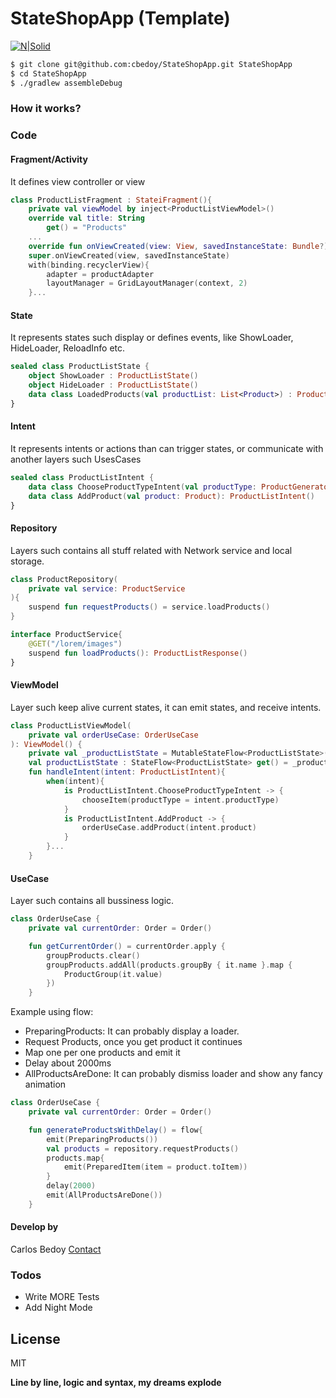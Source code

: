 # StateShopApp (Template)

[![N|Solid](https://cldup.com/dTxpPi9lDf.thumb.png)](https://nodesource.com/products/nsolid)

```sh
$ git clone git@github.com:cbedoy/StateShopApp.git StateShopApp
$ cd StateShopApp
$ ./gradlew assembleDebug
```


### How it works?
### Code


#### Fragment/Activity
It defines view controller or view

```kotlin
class ProductListFragment : StateiFragment(){
    private val viewModel by inject<ProductListViewModel>()
    override val title: String
        get() = "Products"
    ...
    override fun onViewCreated(view: View, savedInstanceState: Bundle?) {
    super.onViewCreated(view, savedInstanceState)
    with(binding.recyclerView){
        adapter = productAdapter
        layoutManager = GridLayoutManager(context, 2)
    }...
```
#### State
It represents states such display or defines events, like ShowLoader, HideLoader, ReloadInfo etc.
```kotlin
sealed class ProductListState {
    object ShowLoader : ProductListState()
    object HideLoader : ProductListState()
    data class LoadedProducts(val productList: List<Product>) : ProductListState()
}
```
#### Intent
It represents intents or actions than can trigger states, or communicate with another layers such UsesCases
```kotlin
sealed class ProductListIntent {
    data class ChooseProductTypeIntent(val productType: ProductGenerator.ProductType): ProductListIntent()
    data class AddProduct(val product: Product): ProductListIntent()
}
```
#### Repository
Layers such contains all stuff related with Network service and local storage.
```kotlin
class ProductRepository(
    private val service: ProductService
){
    suspend fun requestProducts() = service.loadProducts()
}
```
```kotlin
interface ProductService{
    @GET("/lorem/images")
    suspend fun loadProducts(): ProductListResponse()
}
```
#### ViewModel
Layer such keep alive current states, it can emit states, and receive intents.
```kotlin
class ProductListViewModel(
    private val orderUseCase: OrderUseCase
): ViewModel() {
    private val _productListState = MutableStateFlow<ProductListState>(ProductListState.ShowLoader)
    val productListState : StateFlow<ProductListState> get() = _productListState
    fun handleIntent(intent: ProductListIntent){
        when(intent){
            is ProductListIntent.ChooseProductTypeIntent -> {
                chooseItem(productType = intent.productType)
            }
            is ProductListIntent.AddProduct -> {
                orderUseCase.addProduct(intent.product)
            }
        }...
    }
```
#### UseCase
Layer such contains all bussiness logic.
```kotlin
class OrderUseCase {
    private val currentOrder: Order = Order()

    fun getCurrentOrder() = currentOrder.apply {
        groupProducts.clear()
        groupProducts.addAll(products.groupBy { it.name }.map {
            ProductGroup(it.value)
        })
    }
```

Example using flow<State>:

- PreparingProducts: It can probably display a loader.
- Request Products, once you get product it continues
- Map one per one products and emit it
- Delay about 2000ms
- AllProductsAreDone: It can probably dismiss loader and show any fancy animation
```kotlin
class OrderUseCase {
    private val currentOrder: Order = Order()

    fun generateProductsWithDelay() = flow{
        emit(PreparingProducts())
        val products = repository.requestProducts()
        products.map{
            emit(PreparedItem(item = product.toItem))
        }
        delay(2000)
        emit(AllProductsAreDone())
    }
```



#### Develop by

Carlos Bedoy [Contact](https://github.com/cbedoy)

### Todos

 - Write MORE Tests
 - Add Night Mode

License
----

MIT


**Line by line, logic and syntax, my dreams explode**


